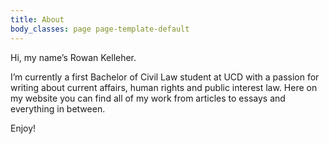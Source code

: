 ```yaml
---
title: About
body_classes: page page-template-default
---
```


Hi, my name’s Rowan Kelleher.

I’m currently a first Bachelor of Civil Law student at UCD with a passion for writing about
current affairs, human rights and public interest law. 
Here on my website you can find all of my work from articles to essays and everything in
between.

Enjoy!

